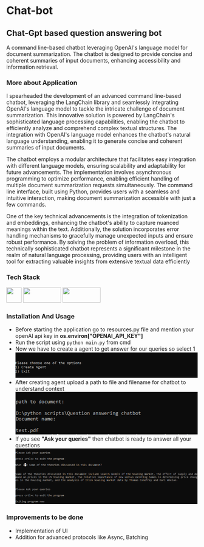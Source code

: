 # Chat-bot

## Chat-Gpt based question answering bot
A command line-based chatbot leveraging OpenAI's language model for document summarization. The chatbot is designed to provide concise and coherent summaries of input documents, enhancing accessibility and information retrieval.

### More about Application
I spearheaded the development of an advanced command line-based chatbot, leveraging the LangChain library and seamlessly integrating OpenAI's language model to tackle the intricate challenge of document summarization. This innovative solution is powered by LangChain's sophisticated language processing capabilities, enabling the chatbot to efficiently analyze and comprehend complex textual structures. The integration with OpenAI's language model enhances the chatbot's natural language understanding, enabling it to generate concise and coherent summaries of input documents.

The chatbot employs a modular architecture that facilitates easy integration with different language models, ensuring scalability and adaptability for future advancements. The implementation involves asynchronous programming to optimize performance, enabling efficient handling of multiple document summarization requests simultaneously. The command line interface, built using Python, provides users with a seamless and intuitive interaction, making document summarization accessible with just a few commands.

One of the key technical advancements is the integration of tokenization and embeddings, enhancing the chatbot's ability to capture nuanced meanings within the text. Additionally, the solution incorporates error handling mechanisms to gracefully manage unexpected inputs and ensure robust performance. By solving the problem of information overload, this technically sophisticated chatbot represents a significant milestone in the realm of natural language processing, providing users with an intelligent tool for extracting valuable insights from extensive textual data efficiently

### Tech Stack
<img src="https://brandslogos.com/wp-content/uploads/thumbs/python-logo-vector.svg" width="40" height="40"> <img src="https://miro.medium.com/v2/resize:fit:720/format:webp/1*-PlFCd_VBcALKReO3ZaOEg.png" width="100" height="40"> 
<img src="https://blogs.sap.com/wp-content/uploads/2023/08/1681142315open-ai-logo-1.png" width="100" height="40">


### Installation And Usage

* Before starting the application go to resources.py file and mention your openAI api key in **os.environ["OPENAI_API_KEY"]**
* Run the script using ```python main.py``` from cmd
* Now we have to create a agent to get answer for our queries so select 1 ![picture alt]( pic1.PNG )
* After creating agent upload a path to file and filename for chatbot to understand context ![picture alt]( pic2.PNG )
* If you see **"Ask your queries"** then chatbot is ready to answer all your questions ![picture alt]( pic3.PNG)


### Improvements to be done
*  Implementation of UI
*  Addition for advanced protocols like Async, Batching
  
